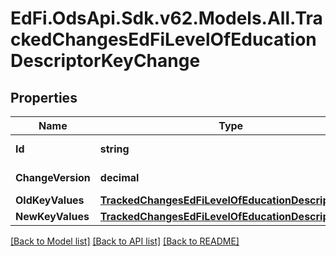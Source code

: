 # EdFi.OdsApi.Sdk.v62.Models.All.TrackedChangesEdFiLevelOfEducationDescriptorKeyChange

## Properties

Name | Type | Description | Notes
------------ | ------------- | ------------- | -------------
**Id** | **string** | Resource identifier | [optional] 
**ChangeVersion** | **decimal** | Change version | [optional] 
**OldKeyValues** | [**TrackedChangesEdFiLevelOfEducationDescriptorKey**](TrackedChangesEdFiLevelOfEducationDescriptorKey.md) |  | [optional] 
**NewKeyValues** | [**TrackedChangesEdFiLevelOfEducationDescriptorKey**](TrackedChangesEdFiLevelOfEducationDescriptorKey.md) |  | [optional] 

[[Back to Model list]](../../README.md#documentation-for-models) [[Back to API list]](../../README.md#documentation-for-api-endpoints) [[Back to README]](../../README.md)

